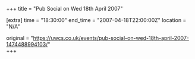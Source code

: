 +++
title = "Pub Social on Wed 18th April 2007"

[extra]
time = "18:30:00"
end_time = "2007-04-18T22:00:00Z"
location = "N/A"

original = "https://uwcs.co.uk/events/pub-social-on-wed-18th-april-2007-1474488994103/"    
+++




